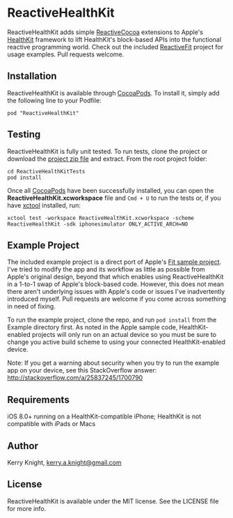 ReactiveHealthKit
=================


ReactiveHealthKit adds simple [ReactiveCocoa](http://reactivecocoa.io/) extensions to Apple's [HealthKit](https://developer.apple.com/library/ios/documentation/HealthKit/Reference/HealthKit_Framework/index.html) framework to lift HealthKit's block-based APIs into the functional reactive programming world.  Check out the included [ReactiveFit](https://github.com/kerryknight/ReactiveHealthKit/tree/master/Example) project for usage examples. Pull requests welcome.


## Installation

ReactiveHealthKit is available through [CocoaPods](http://cocoapods.org). To install
it, simply add the following line to your Podfile:

    pod "ReactiveHealthKit"

## Testing

ReactiveHealthKit is fully unit tested.  To run tests, clone the project or download the [project zip file](https://github.com/kerryknight/ReactiveHealthKit/archive/develop.zip) and extract.  From the root project folder:

    cd ReactiveHealthKitTests
    pod install

Once all [CocoaPods](http://cocoapods.org/) have been successfully installed, you can open the **ReactiveHealthKit.xcworkspace** file and `Cmd + U` to run the tests or, if you have [xctool](https://github.com/facebook/xctool) installed, run:

    xctool test -workspace ReactiveHealthKit.xcworkspace -scheme ReactiveHealthKit -sdk iphonesimulator ONLY_ACTIVE_ARCH=NO

## Example Project 

The included example project is a direct port of Apple's [Fit sample project](https://developer.apple.com/library/ios/samplecode/Fit/Introduction/Intro.html). I've tried to modify the app and its workflow as little as possible from Apple's original design, beyond that which enables using ReactiveHealthKit in a 1-to-1 swap of Apple's block-based code.  However, this does not mean there aren't underlying issues with Apple's code or issues I've inadvertently introduced myself.  Pull requests are welcome if you come across something in need of fixing. 

To run the example project, clone the repo, and run `pod install` from the Example directory first. As noted in the Apple sample code, HealthKit-enabled projects will only run on an actual device so you must be sure to change you active build scheme to using your connected HealthKit-enabled device.

Note: If you get a warning about security when you try to run the example app on your device, see this StackOverflow answer: http://stackoverflow.com/a/25837245/1700790

## Requirements

iOS 8.0+ running on a HealthKit-compatible iPhone; HealthKit is not compatible with iPads or Macs 

## Author

Kerry Knight, kerry.a.knight@gmail.com

## License

ReactiveHealthKit is available under the MIT license. See the LICENSE file for more info.
